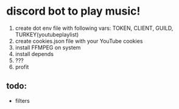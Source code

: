 # discord bot to play music!
1. create dot env file with following vars: TOKEN, CLIENT, GUILD, TURKEY(youtubeplaylist)
2. create cookies.json file with your YouTube cookies
3. install FFMPEG on system
4. install depends
5. ???
6. profit

## todo:
* filters